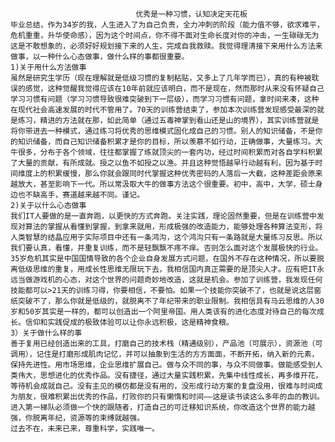 								优秀是一种习惯，认知决定天花板
	毕业总结，作为34岁的我，人生进入了为自己负责，全力冲刺的阶段（能力值不够，欲求难平，危机重重，升华使命感），因为这个时间点，你不得不面对生命长度对你的冲击，一生碌碌无为这是不敢想象的，必须好好规划接下来的人生，完成自我救赎。我觉得理清接下来用什么方法来做事，以一种什么心态做事，做什么样的事都很重要。
	1)关于用什么方法做事
	虽然是研究生学历（现在理解就是低级习惯的复制粘贴，又多上了几年学而已），真的有种被耽误的感觉，这种觉醒我觉得应该在10年前就应该明白，而不是现在，然而那时从来没有怀疑自己学习习惯有问题（学习习惯导致很难突破到下一层级），而学习习惯有问题，拿时间来凑，这种在现代社会高速发展的时代不管用了。70天的训练营结束了，参加本次训练营发现感受最深的就是练习，精进的方法就在那，如此简单（通过五毒神掌到看山还是山的境界），其实训练营就是将你带进去一种模式，通过练习将优秀的思维模式固化成自己的习惯。别人的知识储备，不是你的知识储备，而自己知识储备积累才是你的目标，所以羡慕不如行动，正确做事，大量练习。大牛很多，分布于各个领域，往往都掌握了练就顶尖的一套内功，经过时间积累而对各自学科积累了大量的贡献，有所成就。授之以鱼不如授之以渔。并且这种觉悟越早行动越有利，因为基于时间维度上的积累缓慢，那么你就会跟同时代掌握这种优秀密码的人落后一大截，这种差距会原来越放大，甚至影响下一代。所以常汲取大牛的做事方法这个很重要。初中，高中，大学，硕士身边也不缺高手，赛道越来越不同。谨记。
	2)关于以什么心态做事
	我们IT人要做的是一直奔跑，以更快的方式奔跑。关注实践，理论固然重要，但是在训练营中发现对算法的掌握从看懂到掌握，到拿来就用，形成极强的改造能力，能够处理各种算法变形，将人类智慧的结晶应用于实际项目中还有一条鸿沟，这个鸿沟只有一条路就是大量练习反思。所以我们要认真，看懂，并重复训练，而不是轻飘飘不疼不痒。否则怎么面对这个发展极快的行业。35岁危机其实是中国国情导致的各个企业自身发展方式问题，在国外不存在这种情况，所以要脱离低级思维的重复，用成长性思维无限玩下去，我相信国内真正需要的是顶尖人才。应有把IT永远当做游戏机的心态，对这个世界的问题奇妙地改造，这就是机会。参加了训练营，我发现任何技能都可以>21天的训练习得，你要相信，不要怕。如果一个技能你突破不了，也就是说这层窗纸突破不了，那么你就是低级的，就脱离不了年纪带来的职业限制。我相信具有马云思维的人30岁和50岁其实是一样的，都可以创造出一个阿里帝国。用人类该有的进化态度对待自己的每次成长。信仰和实践促成的极致体验可以让你永远积极，这是精神食粮。
	3）关于做什么样的事
	善于复用已经创造出来的工具，打磨自己的技术栈（精通级别），产品池（可展示），资源池（可调用），记住是打磨形成肌肉记忆，并可以抽象到生活的方方面面，不断开拓，纳入新的元素，保持先进性。用市场思维，企业思维扩展自己。做与众不同的事，与众不同做事。做能感受到人类伟大，思想进化的优秀作品。没有捷径，通过大量实践积累，先集中线性成长，再多维开花，等待机会成就自己。没有主见的模仿都是没有用的，没形成行动方案的复盘没用，很难与时间成为朋友，很难积累出优秀的作品，打败你的只有懒惰和时间——这是读书读这么多年的血的教训。进入第一梯队必须做一个快的跟随者，打造自己的可迁移知识系统，你改造这个世界的能力越强，你脱离年纪，资源等的束缚就越强。
	过去不在，未来已来，尊重科学，实践唯一。
